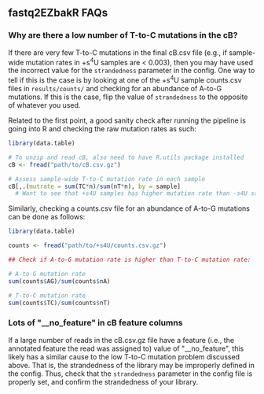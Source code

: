 ## fastq2EZbakR FAQs

### Why are there a low number of T-to-C mutations in the cB?

If there are very few T-to-C mutations in the final cB.csv file (e.g., if sample-wide mutation rates in +s<sup>4</sup>U samples are < 0.003), then you may have used the incorrect value for the `strandedness` parameter in the config. One way to tell if this is the case is by looking at one of the +s<sup>4</sup>U sample counts.csv files in `results/counts/` and checking for an abundance of A-to-G mutations. If this is the case, flip the value of `strandedness` to the opposite of whatever you used.

Related to the first point, a good sanity check after running the pipeline is going into R and checking the raw mutation rates as such:

```r
library(data.table)

# To unzip and read cB, also need to have R.utils package installed
cB <- fread("path/to/cB.csv.gz")

# Assess sample-wide T-to-C mutation rate in each sample
cB[,.(mutrate = sum(TC*n)/sum(nT*n), by = sample]
  # Want to see that +s4U samples has higher mutation rate than -s4U samples
```

Similarly, checking a counts.csv file for an abundance of A-to-G mutations can be done as follows:

```r
library(data.table)

counts <- fread("path/to/+s4U/counts.csv.gz")

## Check if A-to-G mutation rate is higher than T-to-C mutation rate:

# A-to-G mutation rate
sum(counts$AG)/sum(counts$nA)

# T-to-C mutation rate
sum(counts$TC)/sum(counts$nT)
```

### Lots of "__no_feature" in cB feature columns

If a large number of reads in the cB.csv.gz file have a feature (i.e., the annotated feature the read was assigned to) value of "__no_feature", this likely has a similar cause to the low T-to-C mutation problem discussed above. That is, the strandedness of the library may be improperly defined in the config. Thus, check that the `strandedness` parameter in the config file is properly set, and confirm the strandedness of your library.

